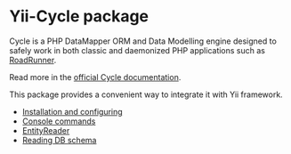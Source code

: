 # Yii-Cycle package

Cycle is a PHP DataMapper ORM and Data Modelling engine designed to safely work in both classic and daemonized PHP
applications such as [RoadRunner](https://github.com/spiral/roadrunner).

Read more in the [official Cycle documentation](https://github.com/cycle/docs).

This package provides a convenient way to integrate it with Yii framework.

- [Installation and configuring](installation.md)
- [Console commands](console-commands.md)
- [EntityReader](entity-reader.md)
- [Reading DB schema](reading-schema.md)
